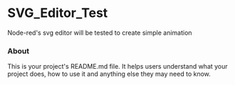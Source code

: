 SVG_Editor_Test
===============

Node-red's svg editor will be tested to create simple animation

### About

This is your project's README.md file. It helps users understand what your
project does, how to use it and anything else they may need to know.